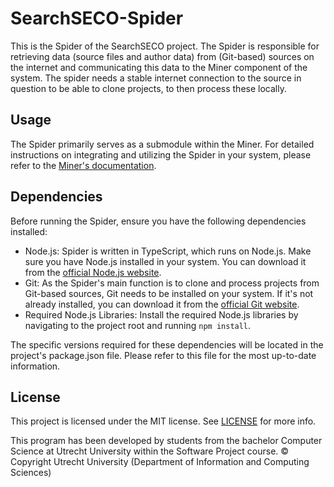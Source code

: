 # SearchSECO-Spider

This is the Spider of the SearchSECO project. The Spider is responsible for
retrieving data (source files and author data) from (Git-based) sources on the
internet and communicating this data to the Miner component of the system.
The spider needs a stable internet connection to the source in question to be
able to clone projects, to then process these locally.

## Usage

The Spider primarily serves as a submodule within the Miner. For detailed
instructions on integrating and utilizing the Spider in your system, please refer
to the [Miner's documentation](https://github.com/SecureSECODAO/searchSECO-miner).

## Dependencies

Before running the Spider, ensure you have the following dependencies installed:

- Node.js: Spider is written in TypeScript, which runs on Node.js. Make sure you
  have Node.js installed in your system. You can download it from the [official Node.js website](https://nodejs.org/en).
- Git: As the Spider's main function is to clone and process projects from Git-based
  sources, Git needs to be installed on your system. If it's not already installed, you can download it from the [official Git website](https://git-scm.com/).
- Required Node.js Libraries: Install the required Node.js libraries by navigating to the project root and running `npm install`.

The specific versions required for these dependencies will be located in the project's package.json file. Please refer to this file for the most up-to-date information.

## License

This project is licensed under the MIT license. See [LICENSE](/LICENSE) for more info.

This program has been developed by students from the bachelor Computer Science at Utrecht University within the Software Project course. © Copyright Utrecht University (Department of Information and Computing Sciences)

